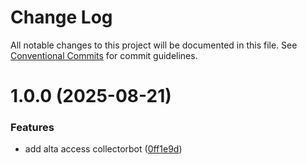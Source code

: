# Change Log

All notable changes to this project will be documented in this file.
See [Conventional Commits](https://conventionalcommits.org) for commit guidelines.

# 1.0.0 (2025-08-21)


### Features

* add alta access collectorbot ([0ff1e9d](https://github.com/zerobias-org/collectorbot/commit/0ff1e9dd559e1979113eadedca3ed954d56b0ea2))
